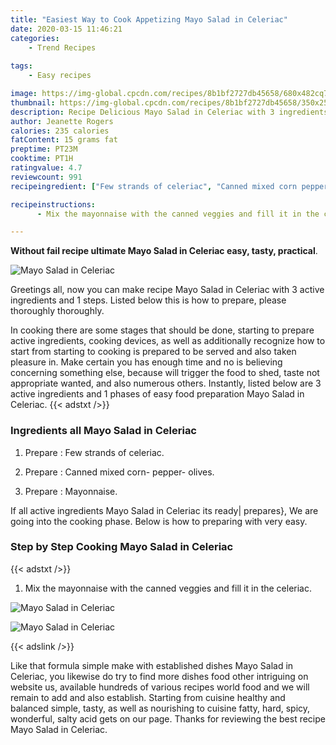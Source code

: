 ```yaml
---
title: "Easiest Way to Cook Appetizing Mayo Salad in Celeriac"
date: 2020-03-15 11:46:21
categories:
    - Trend Recipes
    
tags:
    - Easy recipes

image: https://img-global.cpcdn.com/recipes/8b1bf2727db45658/680x482cq70/mayo-salad-in-celeriac-recipe-main-photo.jpg
thumbnail: https://img-global.cpcdn.com/recipes/8b1bf2727db45658/350x250cq70/mayo-salad-in-celeriac-recipe-main-photo.jpg
description: Recipe Delicious Mayo Salad in Celeriac with 3 ingredients and 1 stages of easy cooking.
author: Jeanette Rogers
calories: 235 calories
fatContent: 15 grams fat
preptime: PT23M
cooktime: PT1H
ratingvalue: 4.7
reviewcount: 991
recipeingredient: ["Few strands of celeriac", "Canned mixed corn pepper olives", "Mayonnaise"]

recipeinstructions: 
      - Mix the mayonnaise with the canned veggies and fill it in the celeriac

---
```




**Without fail recipe ultimate Mayo Salad in Celeriac easy, tasty, practical**. 


![Mayo Salad in Celeriac](https://img-global.cpcdn.com/recipes/8b1bf2727db45658/680x482cq70/mayo-salad-in-celeriac-recipe-main-photo.jpg "Mayo Salad in Celeriac")




Greetings all, now you can make recipe Mayo Salad in Celeriac with 3 active ingredients and 1 steps. Listed below this is how to prepare, please thoroughly thoroughly.

In cooking there are some stages that should be done, starting to prepare active ingredients, cooking devices, as well as additionally recognize how to start from starting to cooking is prepared to be served and also taken pleasure in. Make certain you has enough time and no is believing concerning something else, because will trigger the food to shed, taste not appropriate wanted, and also numerous others. Instantly, listed below are 3 active ingredients and 1 phases of easy food preparation Mayo Salad in Celeriac.
{{< adstxt />}}

### Ingredients all Mayo Salad in Celeriac


1. Prepare  : Few strands of celeriac.

1. Prepare  : Canned mixed corn- pepper- olives.

1. Prepare  : Mayonnaise.



If all active ingredients Mayo Salad in Celeriac its ready| prepares}, We are going into the cooking phase. Below is how to preparing with very easy.

### Step by Step Cooking Mayo Salad in Celeriac

{{< adstxt />}}


1. Mix the mayonnaise with the canned veggies and fill it in the celeriac.



![Mayo Salad in Celeriac](https://img-global.cpcdn.com/steps/1c9307a048f254ce/160x128cq70/mayo-salad-in-celeriac-recipe-step-1-photo.jpg" "Mayo Salad in Celeriac")

![Mayo Salad in Celeriac](https://img-global.cpcdn.com/steps/73b5092e6b10351b/160x128cq70/mayo-salad-in-celeriac-recipe-step-1-photo.jpg" "Mayo Salad in Celeriac")





{{< adslink />}}

Like that formula simple make with established dishes Mayo Salad in Celeriac, you likewise do try to find more dishes food other intriguing on website us, available hundreds of various recipes world food and we will remain to add and also establish. Starting from cuisine healthy and balanced simple, tasty, as well as nourishing to cuisine fatty, hard, spicy, wonderful, salty acid gets on our page. Thanks for reviewing the best recipe Mayo Salad in Celeriac.
